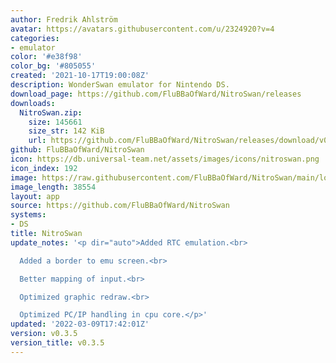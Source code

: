 ```yaml
---
author: Fredrik Ahlström
avatar: https://avatars.githubusercontent.com/u/2324920?v=4
categories:
- emulator
color: '#e38f98'
color_bg: '#805055'
created: '2021-10-17T19:00:08Z'
description: WonderSwan emulator for Nintendo DS.
download_page: https://github.com/FluBBaOfWard/NitroSwan/releases
downloads:
  NitroSwan.zip:
    size: 145661
    size_str: 142 KiB
    url: https://github.com/FluBBaOfWard/NitroSwan/releases/download/v0.3.5/NitroSwan.zip
github: FluBBaOfWard/NitroSwan
icon: https://db.universal-team.net/assets/images/icons/nitroswan.png
icon_index: 192
image: https://raw.githubusercontent.com/FluBBaOfWard/NitroSwan/main/logo.png
image_length: 38554
layout: app
source: https://github.com/FluBBaOfWard/NitroSwan
systems:
- DS
title: NitroSwan
update_notes: '<p dir="auto">Added RTC emulation.<br>

  Added a border to emu screen.<br>

  Better mapping of input.<br>

  Optimized graphic redraw.<br>

  Optimized PC/IP handling in cpu core.</p>'
updated: '2022-03-09T17:42:01Z'
version: v0.3.5
version_title: v0.3.5
---
```

